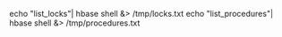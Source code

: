 
echo "list_locks"| hbase shell &> /tmp/locks.txt
echo "list_procedures"| hbase shell &> /tmp/procedures.txt